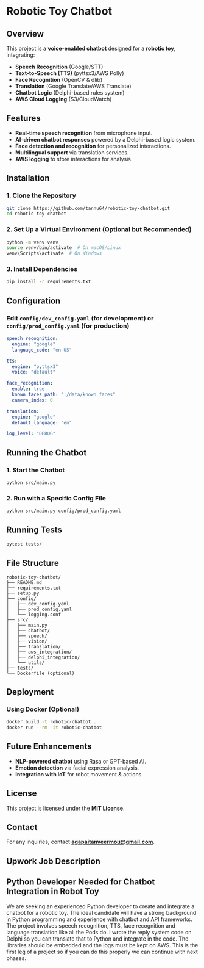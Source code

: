 # Robotic Toy Chatbot

## Overview
This project is a **voice-enabled chatbot** designed for a **robotic toy**, integrating:
- **Speech Recognition** (Google/STT)
- **Text-to-Speech (TTS)** (pyttsx3/AWS Polly)
- **Face Recognition** (OpenCV & dlib)
- **Translation** (Google Translate/AWS Translate)
- **Chatbot Logic** (Delphi-based rules system)
- **AWS Cloud Logging** (S3/CloudWatch)

## Features
- **Real-time speech recognition** from microphone input.
- **AI-driven chatbot responses** powered by a Delphi-based logic system.
- **Face detection and recognition** for personalized interactions.
- **Multilingual support** via translation services.
- **AWS logging** to store interactions for analysis.

## Installation
### 1. Clone the Repository
```sh
git clone https://github.com/tannu64/robotic-toy-chatbot.git
cd robotic-toy-chatbot
```

### 2. Set Up a Virtual Environment (Optional but Recommended)
```sh
python -m venv venv
source venv/bin/activate  # On macOS/Linux
venv\Scripts\activate  # On Windows
```

### 3. Install Dependencies
```sh
pip install -r requirements.txt
```

## Configuration
### Edit `config/dev_config.yaml` (for development) or `config/prod_config.yaml` (for production)
```yaml
speech_recognition:
  engine: "google"
  language_code: "en-US"

tts:
  engine: "pyttsx3"
  voice: "default"

face_recognition:
  enable: true
  known_faces_path: "./data/known_faces"
  camera_index: 0

translation:
  engine: "google"
  default_language: "en"

log_level: "DEBUG"
```

## Running the Chatbot
### 1. Start the Chatbot
```sh
python src/main.py
```
### 2. Run with a Specific Config File
```sh
python src/main.py config/prod_config.yaml
```

## Running Tests
```sh
pytest tests/
```

## File Structure
```
robotic-toy-chatbot/
├── README.md
├── requirements.txt
├── setup.py
├── config/
│   ├── dev_config.yaml
│   ├── prod_config.yaml
│   └── logging.conf
├── src/
│   ├── main.py
│   ├── chatbot/
│   ├── speech/
│   ├── vision/
│   ├── translation/
│   ├── aws_integration/
│   ├── delphi_integration/
│   └── utils/
├── tests/
└── Dockerfile (optional)
```

## Deployment
### Using Docker (Optional)
```sh
docker build -t robotic-chatbot .
docker run --rm -it robotic-chatbot
```

## Future Enhancements
- **NLP-powered chatbot** using Rasa or GPT-based AI.
- **Emotion detection** via facial expression analysis.
- **Integration with IoT** for robot movement & actions.

## License
This project is licensed under the **MIT License**.

## Contact
For any inquiries, contact **agapaitanveermou@gmail.com**.

## Upwork Job Description
## Python Developer Needed for Chatbot Integration in Robot Toy
We are seeking an experienced Python developer to create and integrate a chatbot for a robotic toy. The ideal candidate will have a strong background in Python programming and experience with chatbot and API frameworks. The project involves speech recognition, TTS, face recognition and language translation like all the Pods do. I wrote the reply system code on Delphi so you can translate that to Python and integrate in the code. The libraries should be embedded and the logs must be kept on  AWS. This is the first leg of a project so if you can do this properly we can continue with next phases.

